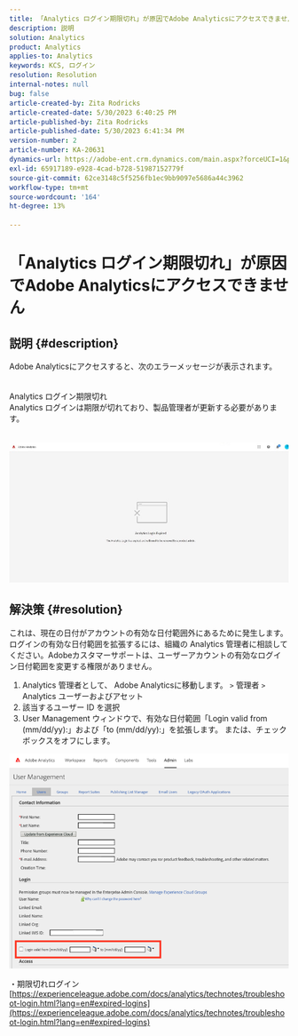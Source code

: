```yaml
---
title: 「Analytics ログイン期限切れ」が原因でAdobe Analyticsにアクセスできません
description: 説明
solution: Analytics
product: Analytics
applies-to: Analytics
keywords: KCS, ログイン
resolution: Resolution
internal-notes: null
bug: false
article-created-by: Zita Rodricks
article-created-date: 5/30/2023 6:40:25 PM
article-published-by: Zita Rodricks
article-published-date: 5/30/2023 6:41:34 PM
version-number: 2
article-number: KA-20631
dynamics-url: https://adobe-ent.crm.dynamics.com/main.aspx?forceUCI=1&pagetype=entityrecord&etn=knowledgearticle&id=98653e6b-19ff-ed11-8f6e-6045bd0063aa
exl-id: 65917189-e928-4cad-b728-51987152779f
source-git-commit: 62ce3148c5f5256fb1ec9bb9097e5686a44c3962
workflow-type: tm+mt
source-wordcount: '164'
ht-degree: 13%

---
```


# 「Analytics ログイン期限切れ」が原因でAdobe Analyticsにアクセスできません

## 説明 {#description}

Adobe Analyticsにアクセスすると、次のエラーメッセージが表示されます。<br><br>
<br>Analytics ログイン期限切れ
<br>Analytics ログインは期限が切れており、製品管理者が更新する必要があります。
<br> <br><br>![](assets/___9a653e6b-19ff-ed11-8f6e-6045bd0063aa___.jpeg)

## 解決策 {#resolution}


これは、現在の日付がアカウントの有効な日付範囲外にあるために発生します。 ログインの有効な日付範囲を拡張するには、組織の Analytics 管理者に相談してください。Adobeカスタマーサポートは、ユーザーアカウントの有効なログイン日付範囲を変更する権限がありません。

1. Analytics 管理者として、 Adobe Analyticsに移動します。 `>`  管理者 `>`  Analytics ユーザーおよびアセット
2. 該当するユーザー ID を選択
3. User Management ウィンドウで、有効な日付範囲「Login valid from (mm/dd/yy):」および「to (mm/dd/yy):」を拡張します。 または、チェックボックスをオフにします。


![](assets/6282c86d-563a-ed11-9db0-0022480869de.png)

・期限切れログイン
[https://experienceleague.adobe.com/docs/analytics/technotes/troubleshoot-login.html?lang=en#expired-logins](https://experienceleague.adobe.com/docs/analytics/technotes/troubleshoot-login.html?lang=en#expired-logins)
